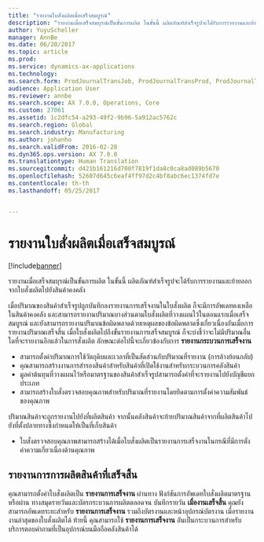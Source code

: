 ```yaml
---
title: "รายงานใบสั่งผลิตเมื่อเสร็จสมบูรณ์"
description: "รายงานเมื่อเสร็จสมบุรณ์เป็นขั้นการผลิต ในขั้นนี้ ผลิตภัณฑ์สำเร็จรูปจะได้รับการรายงานและย้ายออกจากใบสั่งผลิตไปยังสินค้าคงคลัง"
author: YuyuScheller
manager: AnnBe
ms.date: 06/20/2017
ms.topic: article
ms.prod: 
ms.service: dynamics-ax-applications
ms.technology: 
ms.search.form: ProdJournalTransJob, ProdJournalTransProd, ProdJournalTransRoute, ProdParmReportFinished, ProdRouteOprOverview
audience: Application User
ms.reviewer: annbe
ms.search.scope: AX 7.0.0, Operations, Core
ms.custom: 27061
ms.assetid: 1c2dfc54-a293-49f2-9b96-5a912ac5762c
ms.search.region: Global
ms.search.industry: Manufacturing
ms.author: johanho
ms.search.validFrom: 2016-02-28
ms.dyn365.ops.version: AX 7.0.0
ms.translationtype: Human Translation
ms.sourcegitcommit: d421b161216d700f7819f1da8c0ca8ad089b5670
ms.openlocfilehash: 52607d645c6eaf4ff97d2c4bf8abc6ec1374fd7e
ms.contentlocale: th-th
ms.lasthandoff: 05/25/2017


---
```


# <a name="report-production-orders-as-finished"></a>รายงานใบสั่งผลิตเมื่อเสร็จสมบูรณ์

[!include[banner](../includes/banner.md)]


รายงานเมื่อเสร็จสมบุรณ์เป็นขั้นการผลิต ในขั้นนี้ ผลิตภัณฑ์สำเร็จรูปจะได้รับการรายงานและย้ายออกจากใบสั่งผลิตไปยังสินค้าคงคลัง

เมื่อปริมาณของสินค้าสำเร็จรูปถูกบันทึกลงรายงานการเสร็จงานในใบสั่งผลิต ก็จะมีการอัพเดทคงเหลือในสินค้าคงคลัง และสามารถรายงานปริมาณบางส่วนตามใบสั่งผลิตที่วางแผนไว้ในตอนแรกเมื่อเสร็จสมบูรณ์ และยังสามารถรายงานปริมาณข้อผิดพลาดด้วยเหตุผลของข้อผิดพลาดซึ่งเกี่ยวเนื่องกันเมื่อการรายงานปริมาณเสร็จสิ้น เมื่อใบสั่งผลิตไปถึงขั้นรายงานการเสร็จสมบูรณ์ ก็จะบ่งชี้ว่าจะไม่มีปริมาณอื่นใดที่จะรายงานอีกแล้วในการสั่งผลิต
ลักษณะต่อไปนี้จะเกี่ยวข้องกับการ **รายงานกระบวนการเสร็จงาน**
-   สามารถตั้งค่าปริมาณการใช้วัตถุดิบและเวลาที่เป็นสัดส่วนกับปริมาณที่รายงาน (การล้างย้อนกลับ)
-   คุณสามารถสร้างงานการสำรองสินค้าสำหรับสินค้าที่เปิดใช้งานสำหรับกระบวนการคลังสินค้า
-   มูลค่าต้นทุนที่วางแผนไว้หรือมาตรฐานของสินค้าสำเร็จรูปสามารถตั้งค่าที่จะรายงานไปยังบัญชีแยกประเภท
-   สามารถสร้างใบสั่งตรวจสอบคุณภาพสำหรับปริมาณที่รายงานโดยยึดตามการตั้งค่าความสัมพันธ์ของคุณภาพ

ปริมาณสินค้าจะถูกรายงานไปยังที่ผลิตสินค้า จากนั้นคลังสินค้าจะย้ายปริมาณสินค้าจากที่ผลิตสินค้าไปยังที่ตั้งปลายทางซึ่งกำหนดให้เป็นที่เก็บสินค้า

-   ใบสั่งตรวจสอบคุณภาพสามารถสร้างได้เมื่อใบสั่งผลิตเป็นรายงานการเสร็จงานในกรณีที่มีการตั่งค่าความเกี่ยวเนื่องด้านคุณภาพ

## <a name="set-a-production-order-to-reporting-as-finished"></a>รายงานการการผลิตสินค้าที่เสร็จสิ้น
คุณสามารถตั้งค่าใบสั่งผลิตเป็น **รายงานการเสร็จงาน** ผ่านทาง ฟังก์ชันการอัพเดทใบสั่งผลิตมาตรฐาน หรือผ่าน ทางสมุดรายวันและบัตรกระบวนการผลิตตลอดจน บันทึกรายวัน **เมื่องานเสร็จสิ้น** คุณยังสามารถอัพเดทระยะสำหรับ **รายงานการเสร็จงาน** รวมถึงบัตรงานและหน้าอุปกรณ์บัตรงาน เมื่อรายงานงานล่าสุดของใบสั่งผลิตได้ ท้ายนี้ คุณสามารถใช้ **รายงานการเสร็จงาน** อันเป็นกระบวนการสำหรับบริการตอบคำถามที่เป็นอุปกรณ์บนมือถือคลังสินค้าได้  




